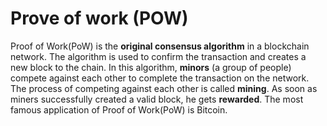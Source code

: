 # Prove of work (POW)

Proof of Work(PoW) is the **original consensus algorithm** in a blockchain network. The algorithm is used to confirm the transaction and creates a new block to the chain. In this algorithm, **minors** (a group of people) compete against each other to complete the transaction on the network. The process of competing against each other is called **mining**. As soon as miners successfully created a valid block, he gets **rewarded**. The most famous application of Proof of Work(PoW) is Bitcoin.